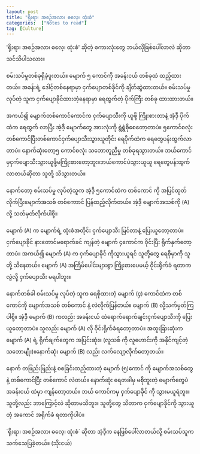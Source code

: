 ```yaml
---
layout: post
title: "ရိုးရာ၊ အစဉ်အလာ၊ ဓလေ့၊ ထုံးစံ"
categories:  ["Notes to read"]
tag: [Culture]
---
```

'ရိုးရာ၊ အစဉ်အလာ၊ ဓလေ့၊ ထုံးစံ' ဆိုတဲ့ စကားလုံးတွေ ဘယ်လိုဖြစ်ပေါ်လာလဲ
ဆိုတာ သင်သိပါသလား။


စမ်းသပ်မှုတစ်ခုရှိခဲ့ဖူးတယ်။ မျောက် ၅ ကောင်ကို အခန်းငယ် တစ်ခုထဲ ထည့်ထားတယ်။
အခန်းရဲ့ ဒေါင့်တစ်နေရာမှာ ငှက်ပျောတစ်ခိုင်ကို ချိတ်ဆွဲထားတယ်။ စမ်းသပ်မှု လုပ်တဲ့
သူက ငှက်ပျောခိုင်ထားတဲ့နေရာမှာ ရေထွက်တဲ့ ပိုက်ကြီး တစ်ခု ထားထားတယ်။

<!-- more -->
အကယ်၍ မျောက်တစ်ကောင်ကောင်က ငှက်ပျောသီးကို ယူဖို့ ကြိုးစားတာနဲ့ အဲ့ဒီ့ ပိုက်ထဲက ရေထွက် လာပြီး အဲ့ဒီ့ မျောက်တွေ အားလုံးကို ရွဲရွဲစိုစေတော့တာပဲ။ ၅ကောင်စလုံးတစ်ကောင်ပြီးတစ်ကောင်ငှက်ပျောသီးသွားယူတိုင်း ရေပိုက်ထဲက ရေတွေပန်းထွက်လာတာပဲ။ နောက်ဆုံးတော့၅ ကောင်စလုံး
သဘောတူညီမှု တစ်ခုရသွားတယ်။ ဘယ်ကောင်မှငှက်ပျောသီးသွားယူဖို့မကြိုးစားတော့ဘူး။ဘယ်ကောင်ပဲသွားယူယူ ရေတွေပန်းထွက်လာတယ်ဆိုတာ သူတို့ သိသွားတယ်။

နောက်တော့ စမ်းသပ်မှု လုပ်တဲ့သူက အဲ့ဒီ့ ၅ကောင်ထဲက တစ်ကောင် ကို အပြင်ထုတ်လိုက်ပြီးမျောက်အသစ် တစ်ကောာင် ပြန်ထည့်လိုက်တယ်။ အဲ့ဒီ့ မျောက်အသစ်ကို (A) လို့ သတ်မှတ်လိုက်ပါစို့။

မျောက် (A) က မျောက်ရဲ့ ထုံးစံအတိုင်း ငှက်ပျောသီး မြင်တာနဲ့ ပြေးယူတော့တာပဲ။ ငှက်ပျောခိုင် နားတောင်မရောက်ခင် ကျန်တဲ့ မျောက် ၄ကောင်က ဝိုင်းပြီး ရိုက်နှက်တော့တာပဲ။ အကယ်၍ မျောက် (A) က ငှက်ပျောခိုင်
ကိုသွားယူရင် သူတို့တွေ ရေစိုမှာကို သူတို့ သိနေတယ်။ မျောက် (A) အကြိမ်ပေါင်းများစွာ ကြိုးစားပေမယ့် ဝိုင်းရိုက်ခံ
ရတာကလွဲလို့ ငှက်ပျောသီး မရပါဘူး။

နောက်တစ်ခါ စမ်းသပ်မှု လုပ်တဲ့ သူက ရေစိုထားတဲ့ မျောက် (၄) ကောင်ထဲက တစ်ကောင်ကို မျောက်အသစ် တစ်ကောင်
နဲ့ လဲလိုက်ပြန်တယ်။ မျောက် (B) လို့သက်မှတ်ကြပါစို့။ အဲ့ဒီ့ မျောက် (B) ကလည်း အခန်းငယ် ထဲရောက်ရောက်ချင်းငှက်ပျောသီးကို ပြေးယူတော့တာပဲ။ သူလည်း မျောက် (A) လို ဝိုင်းရိုက်ခံရတော့တာပဲ။ အထူးခြားဆုံးက မျောက် (A) ရဲ့ ရိုက်ချက်တွေက အပြင်းဆုံး။ (လူသစ် ကို လူဟောင်းကို အနိုင်ကျင့်တဲ့သဘောမျိုး)။နောက်ဆုံး မျောက် (B) လည်း လက်လျော့လိုက်တော့တယ်။

နောက် တဖြည်းဖြည်းနဲ့ စစခြင်းထည့်ထားတဲ့ မျောက် (၅)ကောင် ကို မျောက်အသစ်တွေနဲ့ တစ်ကောင်ပြီး တစ်ကောင်
လဲတယ်။ နောက်ဆုံး ရေတခါမှ မစိုဘူးတဲ့ မျောက်တွေပဲ အခန်းငယ် ထဲမှာ ကျန်တော့တယ်။ ဘယ် ကောင်ကမှ ငှက်ပျောခိုင် ကို
သွားမယူရဲဘူး။ သူတို့လည်း ဘာကြောင့်လဲ ဆိုတာမသိဘူး။ သူတို့တွေ သိတာက ငှက်ပျောခိုင်ကို သွားယူတဲ့ အကောင် အရိုက်ခံ ရတာကိုပါပဲ။

`ရိုးရာ၊ အစဉ်အလာ၊ ဓလေ့၊ ထုံးစံ´ ဆိုတာ အဲ့ဒီ့က နေဖြစ်ပေါ်လာတယ်လို့ စမ်းသပ်သူက သက်သေပြခဲ့တယ်။
(သိုးငယ်)
